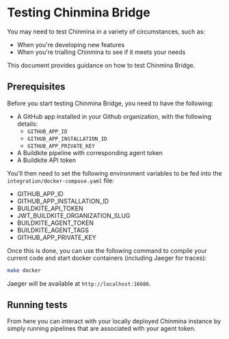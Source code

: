 # Testing Chinmina Bridge

You may need to test Chinmina in a variety of circumstances, such as:

- When you're developing new features
- When you're trialling Chinmina to see if it meets your needs

This document provides guidance on how to test Chinmina Bridge.

## Prerequisites

Before you start testing Chinmina Bridge, you need to have the following:

- A GitHub app installed in your Github organization, with the following details:
  - `GITHUB_APP_ID`
  - `GITHUB_APP_INSTALLATION_ID`
  - `GITHUB_APP_PRIVATE_KEY`
- A Buildkite pipeline with corresponding agent token
- A Buildkite API token

You'll then need to set the following environment variables to be fed into the `integration/docker-compose.yaml` file:


- GITHUB_APP_ID
- GITHUB_APP_INSTALLATION_ID
- BUILDKITE_API_TOKEN
- JWT_BUILDKITE_ORGANIZATION_SLUG
- BUILDKITE_AGENT_TOKEN
- BUILDKITE_AGENT_TAGS
- GITHUB_APP_PRIVATE_KEY

Once this is done, you can use the following command to compile your current code and start docker containers (including Jaeger for traces):

```bash
make docker
```

Jaeger will be available at `http://localhost:16686`.

## Running tests

From here you can interact with your locally deployed Chinmina instance by simply running pipelines that are associated with your agent token.


